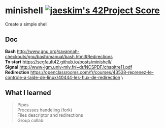 # minishell [![jaeskim's 42Project Score](https://badge42.herokuapp.com/api/project/nmbabazi/minishell)](https://github.com/JaeSeoKim/badge42)

Create a simple shell

## Doc
**Bash**
http://www.gnu.org/savannah-checkouts/gnu/bash/manual/bash.html#Redirections \
**To start**
https://segfault42.github.io/posts/minishell/ \
**Signal**
http://www-igm.univ-mlv.fr/~dr/NCSPDF/chapitre11.pdf \
**Redirection**
https://openclassrooms.com/fr/courses/43538-reprenez-le-controle-a-laide-de-linux/40444-les-flux-de-redirection \

## What I learned
>Pipes \
>Processes handeling (fork) \
>Files descriptor and redirections \
>Group collab
